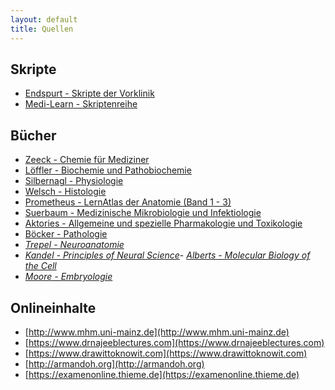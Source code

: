 ```yaml
---
layout: default
title: Quellen
---
```


## Skripte
- [Endspurt - Skripte der Vorklinik](https://www.amazon.de/Endspurt-Vorklinik-Skripten-f%C3%BCrs-Physikum/dp/3132409839/ref=sr_1_1?s=books&ie=UTF8&qid=1491555833&sr=1-1&keywords=Endspurt+Vorklinik%3A+Set)
- [Medi-Learn - Skriptenreihe](https://www.amazon.de/Human-Project-Special-2015-Skriptenreihe/dp/3956580206/ref=sr_1_1?s=books&ie=UTF8&qid=1491555896&sr=1-1&keywords=medi+learn)

## Bücher
- [Zeeck - Chemie für Mediziner](https://www.amazon.de/Chemie-f%C3%BCr-Mediziner-Axel-Zeeck/dp/3437424440/ref=sr_1_1?s=books&ie=UTF8&qid=1491555997&sr=1-1&keywords=Zeeck+-+Chemie)
- [Löffler - Biochemie und Pathobiochemie](https://www.amazon.de/L%C3%B6ffler-Petrides-Biochemie-Pathobiochemie-Heinrich/dp/3642179711/ref=sr_1_7?s=books&ie=UTF8&qid=1491556029&sr=1-7&keywords=biochemie)
- [Silbernagl - Physiologie](https://www.amazon.de/Physiologie-Hans-Christian-Pape/dp/313796007X/ref=sr_1_1?s=books&ie=UTF8&qid=1491555967&sr=1-1&keywords=Silbernagel)
- [Welsch - Histologie](https://www.amazon.de/Lehrbuch-Histologie-Ulrich-Welsch/dp/3437444336/ref=sr_1_1?s=books&ie=UTF8&qid=1491555922&sr=1-1&keywords=Welsch+-+Histologie)
- [Prometheus - LernAtlas der Anatomie (Band 1 - 3)](https://www.amazon.de/PROMETHEUS-LernPaket-Anatomie-LernAtlas/dp/3131601876/ref=sr_1_fkmr0_2?ie=UTF8&qid=1491555711&sr=8-2-fkmr0&keywords=rometheus+-+LernAtlas+der+Anatomie)
- [Suerbaum - Medizinische Mikrobiologie und Infektiologie](https://www.amazon.de/Medizinische-Mikrobiologie-Infektiologie-Springer-Lehrbuch-Sebastian/dp/3662486776/ref=sr_1_1?s=books&ie=UTF8&qid=1491666872&sr=1-1)
- [Aktories  - Allgemeine und spezielle Pharmakologie und Toxikologie](https://www.amazon.de/Allgemeine-spezielle-Pharmakologie-Toxikologie-Elsevier-Portal/dp/3437425234/ref=sr_1_4?s=books&ie=UTF8&qid=1491668056&sr=1-4)
- [Böcker - Pathologie](https://www.amazon.de/Pathologie-Mit-StudentConsult-Zugang-Werner-B%C3%B6cker/dp/3437423851/ref=pd_bxgy_14_img_2?_encoding=UTF8&psc=1&refRID=56S4E8NRHPBHRTQJ645A)
- <i>[Trepel - Neuroanatomie](https://www.amazon.de/Neuroanatomie-Struktur-Funktion-mit-StudentConsult-Zugang/dp/3437412876/ref=sr_1_1?ie=UTF8&qid=1491556284&sr=8-1&keywords=neuroanatomie)</i>
- <i>[Kandel - Principles of Neural Science](https://www.amazon.de/Principles-Neural-Science-Kandel/dp/0071390111/ref=sr_1_1?s=books-intl-de&ie=UTF8&qid=1491729677&sr=1-1)</i>- <i>[Alberts - Molecular Biology of the Cell](https://www.amazon.de/Molecular-Biology-Cell-Bruce-Alberts/dp/0815344643/ref=pd_sim_14_2?_encoding=UTF8&psc=1&refRID=MHDQQA3XSZ18PQJP26R5)</i>
- <i>[Moore - Embryologie](https://www.amazon.de/Embryologie-Entwicklungsstadien-Fr%C3%BChentwicklung-Organogenese-Elsevier-Portal/dp/3437411136/ref=sr_1_1?s=books&ie=UTF8&qid=1491555943&sr=1-1&keywords=Moore+-+Embryologie)</i>

## Onlineinhalte
- [http://www.mhm.uni-mainz.de](http://www.mhm.uni-mainz.de)
- [https://www.drnajeeblectures.com](https://www.drnajeeblectures.com)
- [https://www.drawittoknowit.com](https://www.drawittoknowit.com)
- [http://armandoh.org](http://armandoh.org)
- [https://examenonline.thieme.de](https://examenonline.thieme.de)

